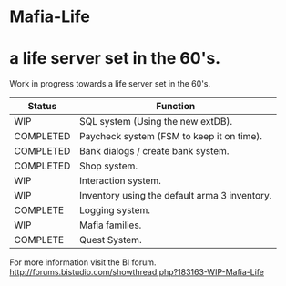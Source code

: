 # Mafia-Life
a life server set in the 60's.
===============

Work in progress towards a life server set in the 60's.

| Status  | Function |
| ------------- | ------------- |
| WIP  | SQL system (Using the new extDB). |
| COMPLETED  | Paycheck system (FSM to keep it on time).  |
| COMPLETED  | Bank dialogs / create bank system. |
| COMPLETED  | Shop system.  |
| WIP  | Interaction system. |
| WIP  | Inventory using the default arma 3 inventory.  |
| COMPLETE | Logging system. |
| WIP | Mafia families. |
| COMPLETE | Quest System. |

For more information visit the BI forum.
http://forums.bistudio.com/showthread.php?183163-WIP-Mafia-Life

